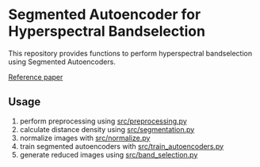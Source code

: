 # Segmented Autoencoder for Hyperspectral Bandselection

This repository provides functions to perform hyperspectral bandselection using Segmented Autoencoders.

[Reference paper](https://ieeexplore.ieee.org/document/8611643)


## Usage
1. perform preprocessing using [src/preprocessing.py](src/preprocessing.py)
2. calculate distance density using [src/segmentation.py](src/segmentation.py)
3. normalize images with [src/normalize.py](src/normalize.py)
4. train segmented autoencoders with [src/train_autoencoders.py](src/train_autoencoders.py)
5. generate reduced images using [src/band_selection.py](src/band_selection.py)